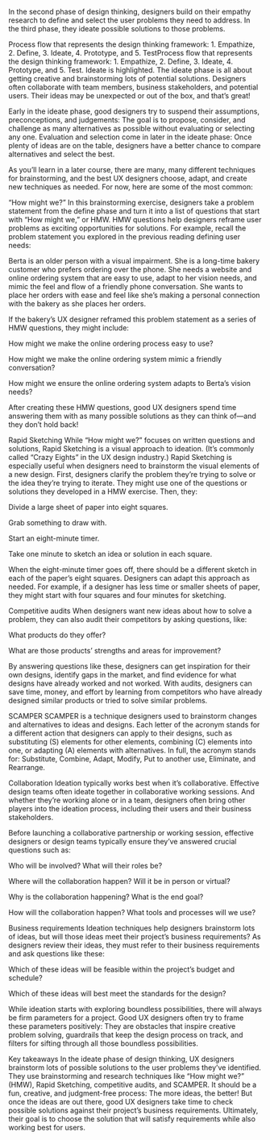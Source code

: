 In the second phase of design thinking, designers build on their empathy research to define and select the user problems they need to address. In the third phase, they ideate possible solutions to those problems. 

Process flow that represents the design thinking framework: 1. Empathize, 2. Define, 3. Ideate, 4. Prototype, and 5. TestProcess flow that represents the design thinking framework: 1. Empathize, 2. Define, 3. Ideate, 4. Prototype, and 5. Test. Ideate is highlighted.
The ideate phase is all about getting creative and brainstorming lots of potential solutions. Designers often collaborate with team members, business stakeholders, and potential users. Their ideas may be unexpected or out of the box, and that’s great! 

Early in the ideate phase, good designers try to suspend their assumptions, preconceptions, and judgements: The goal is to propose, consider, and challenge as many alternatives as possible without evaluating or selecting any one. Evaluation and selection come in later in the ideate phase: Once plenty of ideas are on the table, designers have a better chance to compare alternatives and select the best.

As you’ll learn in a later course, there are many, many different techniques for brainstorming, and the best UX designers choose, adapt, and create new techniques as needed. For now,  here are some of the most common:

“How might we?”
In this brainstorming exercise, designers take a problem statement from the define phase and turn it into a list of questions that start with “How might we,” or HMW.  HMW questions help designers reframe user problems as exciting opportunities for solutions. For example, recall the problem statement you explored in the previous reading defining user needs:

Berta is an older person with a visual impairment. She is a long-time bakery customer who prefers ordering over the phone. She needs a website and online ordering system that are easy to use, adapt to her vision needs, and mimic the feel and flow of a friendly phone conversation. She wants to place her orders with ease and feel like she’s making a personal connection with the bakery as she places her orders.

If the bakery’s UX designer reframed this problem statement as a series of HMW questions, they might include:

How might we make the online ordering process easy to use?

How might we make the online ordering system mimic a friendly conversation?

How might we ensure the online ordering system adapts to Berta’s vision needs?

After creating these HMW questions, good UX designers spend time answering them with as many possible solutions as they can think of—and they don’t hold back!

Rapid Sketching
While “How might we?” focuses on written questions and solutions, Rapid Sketching is a visual approach to ideation. (It’s commonly called “Crazy Eights” in the UX design industry.) Rapid Sketching is especially useful when designers need to brainstorm the visual elements of a new design. First, designers clarify the problem they’re trying to solve or the idea they’re trying to iterate. They might use one of the questions or solutions they developed in a HMW exercise. Then, they:

Divide a large sheet of paper into eight squares.

Grab something to draw with.

Start an eight-minute timer.

Take one minute to sketch an idea or solution in each square.

When the eight-minute timer goes off, there should be a different sketch in each of the paper’s eight squares. Designers can adapt this approach as needed. For example, if a designer has less time or smaller sheets of paper, they might start with four squares and four minutes for sketching.

Competitive audits
When designers want new ideas about how to solve a problem, they can also audit their competitors by asking questions, like: 

What products do they offer? 

What are those products’ strengths and areas for improvement? 

By answering questions like these, designers can get inspiration for their own designs, identify gaps in the market, and find evidence for what designs have already worked and not worked.  With audits, designers can save time, money, and effort by learning from competitors who have already designed similar products or tried to solve similar problems.

SCAMPER
SCAMPER is a technique designers used to brainstorm changes and alternatives to ideas and designs. Each letter of the acronym stands for a different action that designers can apply to their designs, such as substituting (S) elements for other elements, combining (C) elements into one, or adapting (A) elements with alternatives. In full, the acronym stands for: Substitute, Combine, Adapt, Modify, Put to another use, Eliminate, and Rearrange. 

Collaboration
Ideation typically works best when it’s collaborative. Effective design teams often ideate together in collaborative working sessions. And whether they’re working alone or in a team, designers often bring other players into the ideation process, including their users and their business stakeholders. 

Before launching a collaborative partnership or working session, effective designers or design teams typically ensure they’ve answered crucial questions such as:

Who will be involved? What will their roles be?

Where will the collaboration happen? Will it be in person or virtual?

Why is the collaboration happening? What is the end goal?

How will the collaboration happen? What tools and processes will we use?

Business requirements
Ideation techniques help designers brainstorm lots of ideas, but will those ideas meet their project’s business requirements? As designers review their ideas, they must refer to their business requirements and ask questions like these:

Which of these ideas will be feasible within the project’s budget and schedule?

Which of these ideas will best meet the standards for the design?

While ideation starts with exploring boundless possibilities, there will always be firm parameters for a project. Good UX designers often try to frame these parameters positively: They are obstacles that inspire creative problem solving, guardrails that keep the design process on track, and filters for sifting through all those boundless possibilities. 

Key takeaways
In the ideate phase of design thinking, UX designers brainstorm lots of possible solutions to the user problems they’ve identified. They use brainstorming and research techniques like “How might we?” (HMW), Rapid Sketching, competitive audits, and SCAMPER. It should be a fun, creative, and judgment-free process: The more ideas, the better! But once the ideas are out there, good UX designers take time to check possible solutions against their project’s business requirements. Ultimately, their goal is to choose the solution that will satisfy requirements while also working best for users.